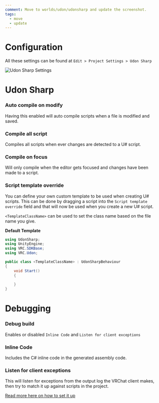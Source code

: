```yaml
---
comment: Move to worlds/udon/udonsharp and update the screenshot.
tags:
  - move
  - update
---
```

# Configuration

All these settings can be found at `Edit > Project Settings > Udon Sharp`

![Udon Sharp Settings](/images/udon-sharp-settings.png)

# Udon Sharp

### Auto compile on modify
Having this enabled will auto compile scripts when a file is modified and saved.

### Compile all script
Compiles all scripts when ever changes are detected to a U# script.

### Compile on focus
Will only compile when the editor gets focused and changes have been made to a script.

### Script template override
You can define your own custom template to be used when creating U# scripts.
This can be done by dragging a script into the `Script template override` field and that will now be used when you create a new U# script.

`<TemplateClassName>` can be used to set the class name based on the file name you give.

**Default Template**
```cs
using UdonSharp;
using UnityEngine;
using VRC.SDKBase;
using VRC.Udon;

public class <TemplateClassName> : UdonSharpBehaviour
{
    void Start()
    {
        
    }
}
```

# Debugging

### Debug build
Enables or disabled `Inline Code` and `Listen for client exceptions`

### Inline Code
Includes the C# inline code in the generated assembly code.

### Listen for client exceptions
This will listen for exceptions from the output log the VRChat client makes, then try to match it up against scripts in the project.

[Read more here on how to set it up](https://github.com/vrchat-community/UdonSharp/wiki/class-exposure-tree)